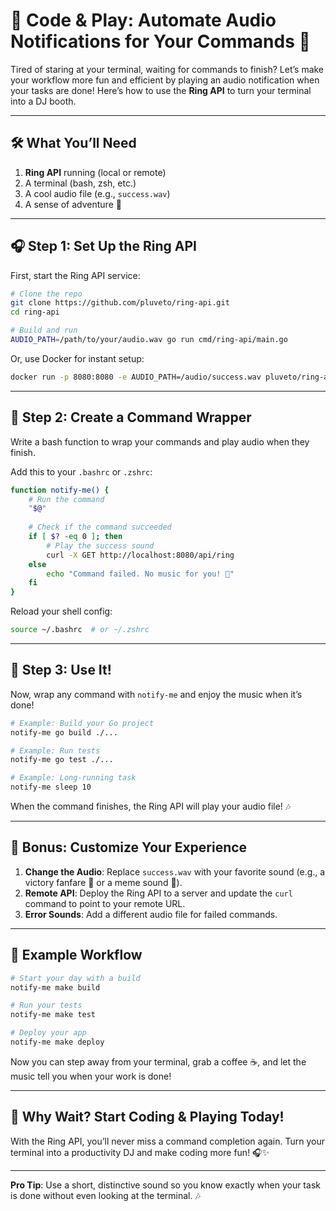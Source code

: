 # 🎵 Code & Play: Automate Audio Notifications for Your Commands 🎵

Tired of staring at your terminal, waiting for commands to finish? Let’s make your workflow more fun and efficient by playing an audio notification when your tasks are done! Here’s how to use the **Ring API** to turn your terminal into a DJ booth.

---

## 🛠️ What You’ll Need
1. **Ring API** running (local or remote)
2. A terminal (bash, zsh, etc.)
3. A cool audio file (e.g., `success.wav`)
4. A sense of adventure 🚀

---

## 🎧 Step 1: Set Up the Ring API
First, start the Ring API service:

```bash
# Clone the repo
git clone https://github.com/pluveto/ring-api.git
cd ring-api

# Build and run
AUDIO_PATH=/path/to/your/audio.wav go run cmd/ring-api/main.go
```

Or, use Docker for instant setup:

```bash
docker run -p 8080:8080 -e AUDIO_PATH=/audio/success.wav pluveto/ring-api
```

---

## 🎯 Step 2: Create a Command Wrapper
Write a bash function to wrap your commands and play audio when they finish.

Add this to your `.bashrc` or `.zshrc`:

```bash
function notify-me() {
    # Run the command
    "$@"
    
    # Check if the command succeeded
    if [ $? -eq 0 ]; then
        # Play the success sound
        curl -X GET http://localhost:8080/api/ring
    else
        echo "Command failed. No music for you! 🥲"
    fi
}
```

Reload your shell config:

```bash
source ~/.bashrc  # or ~/.zshrc
```

---

## 🚀 Step 3: Use It!
Now, wrap any command with `notify-me` and enjoy the music when it’s done!

```bash
# Example: Build your Go project
notify-me go build ./...

# Example: Run tests
notify-me go test ./...

# Example: Long-running task
notify-me sleep 10
```

When the command finishes, the Ring API will play your audio file! 🎶

---

## 🎨 Bonus: Customize Your Experience
1. **Change the Audio**: Replace `success.wav` with your favorite sound (e.g., a victory fanfare 🎺 or a meme sound 🐸).
2. **Remote API**: Deploy the Ring API to a server and update the `curl` command to point to your remote URL.
3. **Error Sounds**: Add a different audio file for failed commands.

---

## 🌟 Example Workflow
```bash
# Start your day with a build
notify-me make build

# Run your tests
notify-me make test

# Deploy your app
notify-me make deploy
```

Now you can step away from your terminal, grab a coffee ☕, and let the music tell you when your work is done!

---

## 🎉 Why Wait? Start Coding & Playing Today!
With the Ring API, you’ll never miss a command completion again. Turn your terminal into a productivity DJ and make coding more fun! 🎧✨

---

**Pro Tip**: Use a short, distinctive sound so you know exactly when your task is done without even looking at the terminal. 🎶
